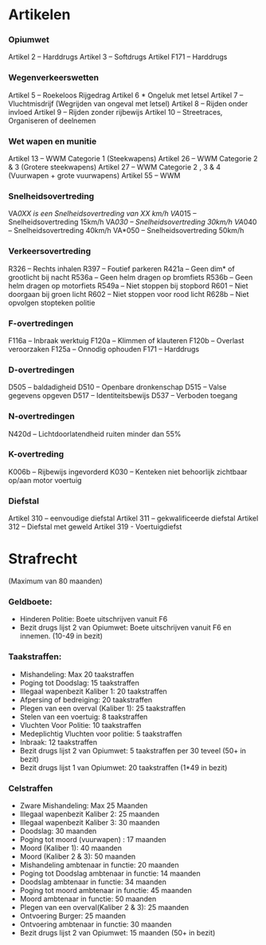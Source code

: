 # Artikelen

### Opiumwet

Artikel 2 – Harddrugs
Artikel 3 – Softdrugs
Artikel F171 – Harddrugs

### Wegenverkeerswetten

Artikel 5 – Roekeloos Rijgedrag
Artikel 6 * Ongeluk met letsel
Artikel 7 – Vluchtmisdrijf (Wegrijden van ongeval met letsel)
Artikel 8 – Rijden onder invloed
Artikel 9 – Rijden zonder rijbewijs
Artikel 10 – Streetraces, Organiseren of deelnemen

### Wet wapen en munitie

Artikel 13 – WWM Categorie 1 (Steekwapens)
Artikel 26 – WWM Categorie 2 & 3 (Grotere steekwapens)
Artikel 27 – WWM Categorie 2 , 3 & 4 (Vuurwapen + grote vuurwapens)
Artikel 55 – WWM

### Snelheidsovertreding

VA*0XX is een Snelheidsovertreding van XX km/h
VA*015 – Snelheidsovertreding 15km/h
VA*030 – Snelheidsovertreding 30km/h
VA*040 – Snelheidsovertreding 40km/h
VA*050 – Snelheidsovertreding 50km/h

### Verkeersovertreding

R326 – Rechts inhalen
R397 – Foutief parkeren
R421a – Geen dim* of grootlicht bij nacht
R536a – Geen helm dragen op bromfiets
R536b – Geen helm dragen op motorfiets
R549a – Niet stoppen bij stopbord
R601 – Niet doorgaan bij groen licht
R602 – Niet stoppen voor rood licht
R628b – Niet opvolgen stopteken politie

### F-overtredingen

F116a – Inbraak werktuig
F120a – Klimmen of klauteren
F120b – Overlast veroorzaken
F125a – Onnodig ophouden
F171 – Harddrugs

### D-overtredingen

D505 – baldadigheid
D510 – Openbare dronkenschap
D515 – Valse gegevens opgeven
D517 – Identiteitsbewijs
D537 – Verboden toegang

### N-overtredingen

N420d – Lichtdoorlatendheid ruiten minder dan 55%

### K-overtreding

K006b – Rijbewijs ingevorderd
K030 – Kenteken niet behoorlijk zichtbaar op/aan motor voertuig

### Diefstal

Artikel 310 – eenvoudige diefstal
Artikel 311 – gekwalificeerde diefstal
Artikel 312 – Diefstal met geweld
Artikel 319 - Voertuigdiefst

# Strafrecht
(Maximum van 80 maanden)

### Geldboete:
* Hinderen Politie: Boete uitschrijven vanuit F6
* Bezit drugs lijst 2 van Opiumwet: Boete uitschrijven vanuit F6 en innemen. (10-49 in bezit)

### Taakstraffen:
* Mishandeling: Max 20 taakstraffen
* Poging tot Doodslag: 15 taakstraffen
* Illegaal wapenbezit Kaliber 1: 20 taakstraffen
* Afpersing of bedreiging: 20 taakstraffen
* Plegen van een overval (Kaliber 1): 25 taakstraffen
* Stelen van een voertuig: 8 taakstraffen
* Vluchten Voor Politie: 10 taakstraffen
* Medeplichtig Vluchten voor politie: 5 taakstraffen
* Inbraak: 12 taakstraffen
* Bezit drugs lijst 2 van Opiumwet: 5 taakstraffen per 30 teveel (50+ in bezit)
* Bezit drugs lijst 1 van Opiumwet: 20 taakstraffen (1*49 in bezit)

### Celstraffen
* Zware Mishandeling: Max 25 Maanden 
* Illegaal wapenbezit Kaliber 2: 25 maanden 
* Illegaal wapenbezit Kaliber 3: 30 maanden 
* Doodslag: 30 maanden 
* Poging tot moord (vuurwapen) : 17 maanden 
* Moord (Kaliber 1): 40 maanden
* Moord (Kaliber 2 & 3): 50 maanden 
* Mishandeling ambtenaar in functie: 20 maanden
* Poging tot Doodslag ambtenaar in functie: 14 maanden 
* Doodslag ambtenaar in functie: 34 maanden 
* Poging tot moord ambtenaar in functie: 45 maanden
* Moord ambtenaar in functie: 50 maanden 
* Plegen van een overval(Kaliber 2 & 3): 25 maanden
* Ontvoering Burger: 25 maanden
* Ontvoering ambtenaar in functie: 30 maanden
* Bezit drugs lijst 2 van Opiumwet: 15 maanden (50+ in bezit)
